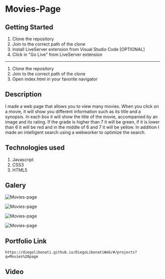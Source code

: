 # Movies-Page

## Getting Started

1. Clone the repository
2. Join to the correct path of the clone
3. Install LiveServer extension from Visual Studio Code [OPTIONAL]
4. Click in "Go Live" from LiveServer extension

---

1. Clone the repository
2. Join to the correct path of the clone
3. Open index.html in your favorite navigator

## Description

I made a web page that allows you to view many movies. When you click on a movie, it will show you different information such as its title and a synopsis. In each box it will show the title of the movie, accompanied by an image and its rating. If the grade is higher than 7 it will be green, if it is lower than 6 it will be red and in the middle of 6 and 7 it will be yellow. In addition I made an intelligent search using a webworker to optimize the search.

## Technologies used

1. Javascript
2. CSS3
3. HTML5

## Galery

![Movies-page](https://raw.githubusercontent.com/DiegoLibonati/DiegoLibonatiWeb/main/data/projects/Javascript/Imagenes/movies-0.jpg)

![Movies-page](https://raw.githubusercontent.com/DiegoLibonati/DiegoLibonatiWeb/main/data/projects/Javascript/Imagenes/movies-1.jpg)

![Movies-page](https://raw.githubusercontent.com/DiegoLibonati/DiegoLibonatiWeb/main/data/projects/Javascript/Imagenes/movies-2.jpg)

![Movies-page](https://raw.githubusercontent.com/DiegoLibonati/DiegoLibonatiWeb/main/data/projects/Javascript/Imagenes/movies-3.jpg)

## Portfolio Link

`https://diegolibonati.github.io/DiegoLibonatiWeb/#/projects?q=Movies%20page`

## Video
